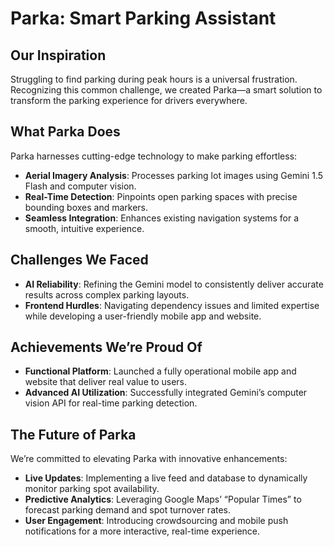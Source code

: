 # Parka: Smart Parking Assistant

## Our Inspiration
Struggling to find parking during peak hours is a universal frustration. Recognizing this common challenge, we created Parka—a smart solution to transform the parking experience for drivers everywhere.

## What Parka Does
Parka harnesses cutting-edge technology to make parking effortless:
- **Aerial Imagery Analysis**: Processes parking lot images using Gemini 1.5 Flash and computer vision.
- **Real-Time Detection**: Pinpoints open parking spaces with precise bounding boxes and markers.
- **Seamless Integration**: Enhances existing navigation systems for a smooth, intuitive experience.

## Challenges We Faced
- **AI Reliability**: Refining the Gemini model to consistently deliver accurate results across complex parking layouts.
- **Frontend Hurdles**: Navigating dependency issues and limited expertise while developing a user-friendly mobile app and website.

## Achievements We’re Proud Of
- **Functional Platform**: Launched a fully operational mobile app and website that deliver real value to users.
- **Advanced AI Utilization**: Successfully integrated Gemini’s computer vision API for real-time parking detection.

## The Future of Parka
We’re committed to elevating Parka with innovative enhancements:
- **Live Updates**: Implementing a live feed and database to dynamically monitor parking spot availability.
- **Predictive Analytics**: Leveraging Google Maps’ “Popular Times” to forecast parking demand and spot turnover rates.
- **User Engagement**: Introducing crowdsourcing and mobile push notifications for a more interactive, real-time experience.
